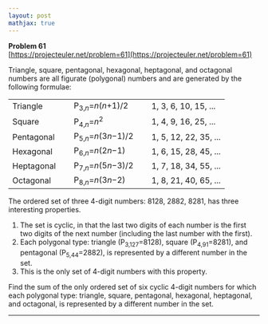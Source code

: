 ```yaml
---
layout: post
mathjax: true
---
```

**Problem 61**  
[https://projecteuler.net/problem=61](https://projecteuler.net/problem=61)

<p>Triangle, square, pentagonal, hexagonal, heptagonal, and octagonal numbers are all figurate (polygonal) numbers and are generated by the following formulae:</p>
<table><tr><td>Triangle</td>
<td> </td>
<td>P<sub>3,<i>n</i></sub>=<i>n</i>(<i>n</i>+1)/2</td>
<td> </td>
<td>1, 3, 6, 10, 15, ...</td>
</tr><tr><td>Square</td>
<td> </td>
<td>P<sub>4,<i>n</i></sub>=<i>n</i><sup>2</sup></td>
<td> </td>
<td>1, 4, 9, 16, 25, ...</td>
</tr><tr><td>Pentagonal</td>
<td> </td>
<td>P<sub>5,<i>n</i></sub>=<i>n</i>(3<i>n</i>−1)/2</td>
<td> </td>
<td>1, 5, 12, 22, 35, ...</td>
</tr><tr><td>Hexagonal</td>
<td> </td>
<td>P<sub>6,<i>n</i></sub>=<i>n</i>(2<i>n</i>−1)</td>
<td> </td>
<td>1, 6, 15, 28, 45, ...</td>
</tr><tr><td>Heptagonal</td>
<td> </td>
<td>P<sub>7,<i>n</i></sub>=<i>n</i>(5<i>n</i>−3)/2</td>
<td> </td>
<td>1, 7, 18, 34, 55, ...</td>
</tr><tr><td>Octagonal</td>
<td> </td>
<td>P<sub>8,<i>n</i></sub>=<i>n</i>(3<i>n</i>−2)</td>
<td> </td>
<td>1, 8, 21, 40, 65, ...</td>
</tr></table><p>The ordered set of three 4-digit numbers: 8128, 2882, 8281, has three interesting properties.</p>
<ol><li>The set is cyclic, in that the last two digits of each number is the first two digits of the next number (including the last number with the first).</li>
<li>Each polygonal type: triangle (P<sub>3,127</sub>=8128), square (P<sub>4,91</sub>=8281), and pentagonal (P<sub>5,44</sub>=2882), is represented by a different number in the set.</li>
<li>This is the only set of 4-digit numbers with this property.</li>
</ol><p>Find the sum of the only ordered set of six cyclic 4-digit numbers for which each polygonal type: triangle, square, pentagonal, hexagonal, heptagonal, and octagonal, is represented by a different number in the set.</p>

---
